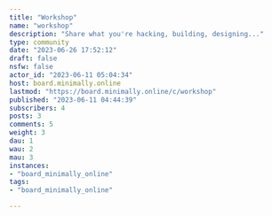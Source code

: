 ```yaml
---
title: "Workshop" 
name: "workshop"
description: "Share what you're hacking, building, designing..."
type: community
date: "2023-06-26 17:52:12"
draft: false
nsfw: false
actor_id: "2023-06-11 05:04:34"
host: board.minimally.online
lastmod: "https://board.minimally.online/c/workshop"
published: "2023-06-11 04:44:39"
subscribers: 4
posts: 3
comments: 5
weight: 3
dau: 1
wau: 2
mau: 3
instances:
- "board_minimally_online"
tags: 
- "board_minimally_online"

---
```

